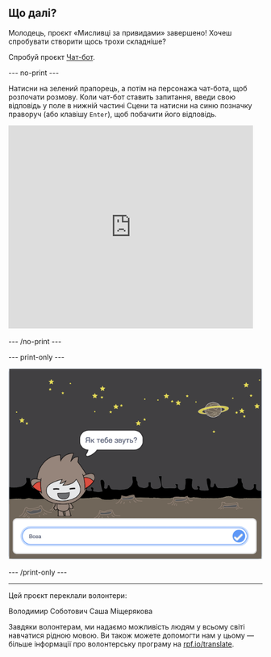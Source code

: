 ## Що далі?

Молодець, проєкт «Мисливці за привидами» завершено! Хочеш спробувати створити щось трохи складніше?

Спробуй проєкт [Чат-бот](https://projects.raspberrypi.org/uk-UA/projects/chatbot?utm_source=pathway&utm_medium=whatnext&utm_campaign=projects).

--- no-print ---

Натисни на зелений прапорець, а потім на персонажа чат-бота, щоб розпочати розмову. Коли чат-бот ставить запитання, введи свою відповідь у поле в нижній частині Сцени та натисни на синю позначку праворуч (або клавішу `Enter`), щоб побачити його відповідь.

<div class="scratch-preview">
  <iframe allowtransparency="true" width="485" height="402" src="https://scratch.mit.edu/projects/embed/248864190/?autostart=false" 
  frameborder="0" scrolling="no"></iframe>
</div>

--- /no-print ---

--- print-only ---

![завершений проєкт](images/chatbot-preview.png)

--- /print-only ---

***

Цей проєкт переклали волонтери:

Володимир Соботович
Саша Міщерякова

Завдяки волонтерам, ми надаємо можливість людям у всьому світі навчатися рідною мовою. Ви також можете допомогти нам у цьому — більше інформації про волонтерську програму на [rpf.io/translate](https://rpf.io/translate).